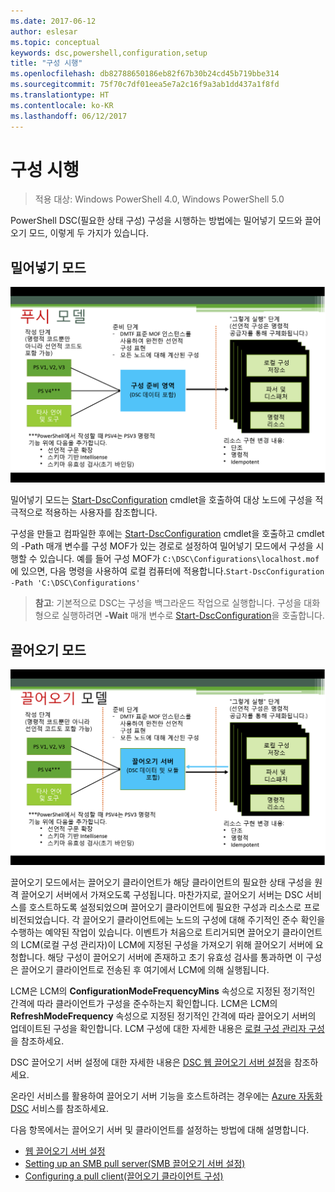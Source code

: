 ```yaml
---
ms.date: 2017-06-12
author: eslesar
ms.topic: conceptual
keywords: dsc,powershell,configuration,setup
title: "구성 시행"
ms.openlocfilehash: db82788650186eb82f67b30b24cd45b719bbe314
ms.sourcegitcommit: 75f70c7df01eea5e7a2c16f9a3ab1dd437a1f8fd
ms.translationtype: HT
ms.contentlocale: ko-KR
ms.lasthandoff: 06/12/2017
---
```

<a id="enacting-configurations" class="xliff"></a>
# 구성 시행

>적용 대상: Windows PowerShell 4.0, Windows PowerShell 5.0

PowerShell DSC(필요한 상태 구성) 구성을 시행하는 방법에는 밀어넣기 모드와 끌어오기 모드, 이렇게 두 가지가 있습니다.

<a id="push-mode" class="xliff"></a>
## 밀어넣기 모드

![밀어넣기 모드](images/Push.png "밀어넣기 모드 작동 방식")

밀어넣기 모드는 [Start-DscConfiguration](https://technet.microsoft.com/en-us/library/dn521623.aspx) cmdlet을 호출하여 대상 노드에 구성을 적극적으로 적용하는 사용자를 참조합니다.

구성을 만들고 컴파일한 후에는 [Start-DscConfiguration](https://technet.microsoft.com/en-us/library/dn521623.aspx) cmdlet을 호출하고 cmdlet의 -Path 매개 변수를 구성 MOF가 있는 경로로 설정하여 밀어넣기 모드에서 구성을 시행할 수 있습니다. 예를 들어 구성 MOF가 `C:\DSC\Configurations\localhost.mof`에 있으면, 다음 명령을 사용하여 로컬 컴퓨터에 적용합니다.`Start-DscConfiguration -Path 'C:\DSC\Configurations'`

> __참고__: 기본적으로 DSC는 구성을 백그라운드 작업으로 실행합니다. 구성을 대화형으로 실행하려면 __-Wait__ 매개 변수로 [Start-DscConfiguration](https://technet.microsoft.com/library/dn521623.aspx)을 호출합니다.


<a id="pull-mode" class="xliff"></a>
## 끌어오기 모드

![끌어오기 모드](images/Pull.png "끌어오기 모드 작동 방식")

끌어오기 모드에서는 끌어오기 클라이언트가 해당 클라이언트의 필요한 상태 구성을 원격 끌어오기 서버에서 가져오도록 구성됩니다. 마찬가지로, 끌어오기 서버는 DSC 서비스를 호스트하도록 설정되었으며 끌어오기 클라이언트에 필요한 구성과 리소스로 프로비전되었습니다. 각 끌어오기 클라이언트에는 노드의 구성에 대해 주기적인 준수 확인을 수행하는 예약된 작업이 있습니다. 이벤트가 처음으로 트리거되면 끌어오기 클라이언트의 LCM(로컬 구성 관리자)이 LCM에 지정된 구성을 가져오기 위해 끌어오기 서버에 요청합니다. 해당 구성이 끌어오기 서버에 존재하고 초기 유효성 검사를 통과하면 이 구성은 끌어오기 클라이언트로 전송된 후 여기에서 LCM에 의해 실행됩니다.

LCM은 LCM의 **ConfigurationModeFrequencyMins** 속성으로 지정된 정기적인 간격에 따라 클라이언트가 구성을 준수하는지 확인합니다. LCM은 LCM의 **RefreshModeFrequency** 속성으로 지정된 정기적인 간격에 따라 끌어오기 서버의 업데이트된 구성을 확인합니다. LCM 구성에 대한 자세한 내용은 [로컬 구성 관리자 구성](metaConfig.md)을 참조하세요.

DSC 끌어오기 서버 설정에 대한 자세한 내용은 [DSC 웹 끌어오기 서버 설정](pullServer.md)을 참조하세요.

온라인 서비스를 활용하여 끌어오기 서버 기능을 호스트하려는 경우에는 [Azure 자동화 DSC](https://azure.microsoft.com/en-us/documentation/articles/automation-dsc-overview/) 서비스를 참조하세요.

다음 항목에서는 끌어오기 서버 및 클라이언트를 설정하는 방법에 대해 설명합니다.

- [웹 끌어오기 서버 설정](pullServer.md)
- [Setting up an SMB pull server(SMB 끌어오기 서버 설정)](pullServerSMB.md)
- [Configuring a pull client(끌어오기 클라이언트 구성)](pullClientConfigID.md)


